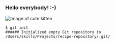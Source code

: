 ### Hello everybody! :-)
![Image of cute kitten](https://images.unsplash.com/photo-1595433707802-6b2626ef1c91?ixlib=rb-4.0.3&ixid=MnwxMjA3fDB8MHxwaG90by1wYWdlfHx8fGVufDB8fHx8&auto=format&fit=crop&w=580&q=80)
```
$ git init
###### Initialized empty Git repository in /Users/skills/Projects/recipe-repository/.git/
```
